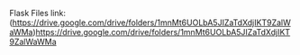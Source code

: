 Flask Files link:
(https://drive.google.com/drive/folders/1mnMt6UOLbA5JIZaTdXdjIKT9ZalWaWMa)https://drive.google.com/drive/folders/1mnMt6UOLbA5JIZaTdXdjIKT9ZalWaWMa
